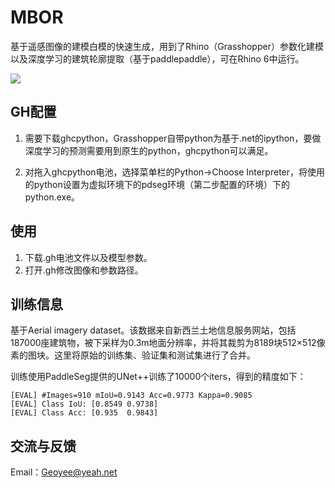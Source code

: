 # MBOR

基于遥感图像的建模白模的快速生成，用到了Rhino（Grasshopper）参数化建模以及深度学习的建筑轮廓提取（基于paddlepaddle），可在Rhino 6中运行。

![](https://user-images.githubusercontent.com/71769312/130177046-d95c029a-f2e3-47b4-b532-f85ddb963bcc.gif)

## GH配置

1. 需要下载ghcpython，Grasshopper自带python为基于.net的ipython，要做深度学习的预测需要用到原生的python，ghcpython可以满足。

2. 对拖入ghcpython电池，选择菜单栏的Python->Choose Interpreter，将使用的python设置为虚拟环境下的pdseg环境（第二步配置的环境）下的python.exe。

## 使用

1. 下载.gh电池文件以及模型参数。
2. 打开.gh修改图像和参数路径。

## 训练信息

基于Aerial imagery dataset。该数据来自新西兰土地信息服务网站，包括187000座建筑物，被下采样为0.3m地面分辨率，并将其裁剪为8189块512×512像素的图块。这里将原始的训练集、验证集和测试集进行了合并。

<!--**ps：原始数据来自武汉大学摄影测量与计算机视觉小组（GPCV）----季顺平. 智能摄影测量学导论[M]，科学出版社，2018年4月.*-->

训练使用PaddleSeg提供的UNet++训练了10000个iters，得到的精度如下：

```
[EVAL] #Images=910 mIoU=0.9143 Acc=0.9773 Kappa=0.9085 
[EVAL] Class IoU: [0.8549 0.9738]
[EVAL] Class Acc: [0.935  0.9843]
```

## 交流与反馈

Email：[Geoyee@yeah.net](mailto:Geoyee@yeah.net)
